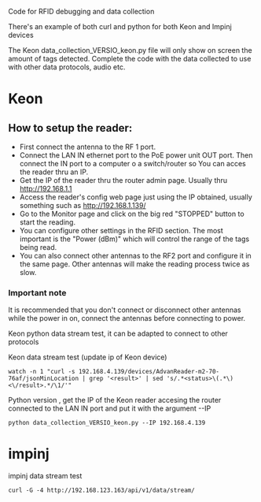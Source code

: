 Code for RFID debugging and data collection

There's an example of both curl and python for both Keon and Impinj devices 

The Keon data_collection_VERSIO_keon.py file will only show on screen the amount of tags detected.
Complete the code with the data collected to use with other data protocols, audio etc.

# Keon

## How to setup the reader:

- First connect the antenna to the RF 1 port.
- Connect the LAN IN ethernet port to the PoE power unit OUT port. Then connect the IN port to a computer o a switch/router so You can acces the reader thru an IP.
- Get the IP of the reader thru the router admin page. Usually thru http://192.168.1.1
- Access the reader's config web page just using the IP obtained, usually something such as http://192.168.1.139/
- Go to the Monitor page and click on the big red "STOPPED" button to start the reading.
- You can configure other settings in the RFID section. The most important is the "Power (dBm)" which will control the range of the tags being read.
- You can also connect other antennas to the RF2 port and configure it in the same page. Other antennas will make the reading process twice as slow.

### Important note

It is recommended that you don't connect or disconnect other antennas while the power in on, connect the antennas before connecting to power.

Keon python data stream test, it can be adapted to connect to other protocols 

Keon data stream test (update ip of Keon device)

```
watch -n 1 "curl -s 192.168.4.139/devices/AdvanReader-m2-70-76af/jsonMinLocation | grep '<result>' | sed 's/.*<status>\(.*\)<\/result>.*/\1/'"

```

Python version , get the IP of the Keon reader accesing the router connected to the LAN IN port and put it with the argument --IP 

```
python data_collection_VERSIO_keon.py --IP 192.168.4.139
```

# impinj

impinj data stream test

```
curl -G -4 http://192.168.123.163/api/v1/data/stream/

```
